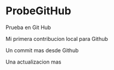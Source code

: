# ProbeGitHub
Prueba en Git Hub

Mi primera contribucion local para Github

Un commit mas desde Github

Una actualizacion mas
